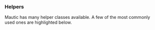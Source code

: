 ### Helpers

Mautic has many helper classes available. A few of the most commonly used ones are highlighted below.
